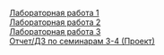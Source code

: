 
[Лабораторная работа 1](https://github.com/penetratorT3000/penetratorT3000.githab.io/wiki)  
[Лабораторная работа 2](https://github.com/penetratorT3000/penetratorT3000.githab.io/wiki#%D0%9B%D0%B0%D0%B1%D0%BE%D1%80%D0%B0%D1%82%D0%BE%D1%80%D0%BD%D0%B0%D1%8F-2)  
[Лабораторная работа 3](https://github.com/penetratorT3000/penetratorT3000.githab.io/wiki#%D0%9B%D0%B0%D0%B1%D0%BE%D1%80%D0%B0%D1%82%D0%BE%D1%80%D0%BD%D0%B0%D1%8F-%D1%80%D0%B0%D0%B1%D0%BE%D1%82%D0%B0-3)  
[Отчет/ДЗ по семинарам 3-4 (Проект)](https://github.com/penetratorT3000/penetratorT3000.githab.io/wiki/%D0%9F%D1%80%D0%BE%D0%B5%D0%BA%D1%82)
